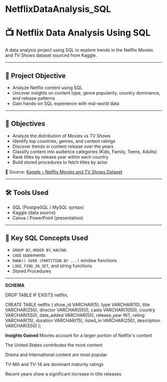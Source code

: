 # NetflixDataAnalysis_SQL
# 📺 Netflix Data Analysis Using SQL

A data analysis project using SQL to explore trends in the Netflix Movies and TV Shows dataset sourced from Kaggle.

---

## 📌 Project Objective

- Analyze Netflix content using SQL
- Uncover insights on content type, genre popularity, country dominance, and release patterns
- Gain hands-on SQL experience with real-world data

---

## 🎯 Objectives

- Analyze the distribution of Movies vs TV Shows
- Identify top countries, genres, and content ratings
- Discover trends in content release over the years
- Classify content into audience categories (Kids, Family, Teens, Adults)
- Rank titles by release year within each country
- Build stored procedures to fetch titles by actor

📍 Source: [Kaggle – Netflix Movies and TV Shows Dataset](https://www.kaggle.com/datasets/shivamb/netflix-shows)

---

## 🛠 Tools Used

- SQL (PostgreSQL / MySQL syntax)
- Kaggle (data source)
- Canva / PowerPoint (presentation)


---

## 📌 Key SQL Concepts Used

- `GROUP BY`, `ORDER BY`, `HAVING`
- `CASE` statements
- `RANK() OVER (PARTITION BY ...)` window functions
- `LIKE`, `FIND_IN_SET`, and string functions
- Stored Procedures

---


**SCHEMA**

DROP TABLE IF EXISTS netflix;

CREATE TABLE netflix
(
    show_id      VARCHAR(5),
    type         VARCHAR(10),
    title        VARCHAR(250),
    director     VARCHAR(550),
    casts        VARCHAR(1050),
    country      VARCHAR(550),
    date_added   VARCHAR(55),
    release_year INT,
    rating       VARCHAR(15),
    duration     VARCHAR(15),
    listed_in    VARCHAR(250),
    description  VARCHAR(550)
);


**Insights Gained**
Movies account for a larger portion of Netflix's content

The United States contributes the most content

Drama and International content are most popular

TV-MA and TV-14 are dominant maturity ratings

Recent years show a significant increase in title releases
